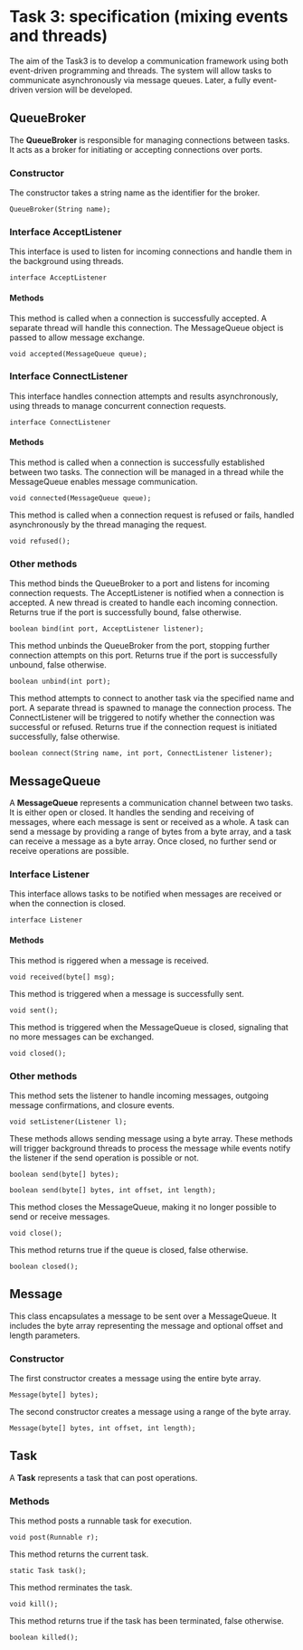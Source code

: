 # Task 3: specification (mixing events and threads)

The aim of the Task3 is to develop a communication framework using both event-driven programming and threads. The system will allow tasks to communicate asynchronously via message queues. Later, a fully event-driven version will be developed.

## QueueBroker

The **QueueBroker** is responsible for managing connections between tasks. It acts as a broker for initiating or accepting connections over ports.

### Constructor

The constructor takes a string name as the identifier for the broker.

```
QueueBroker(String name);
```

### Interface AcceptListener

This interface is used to listen for incoming connections and handle them in the background using threads.

```
interface AcceptListener
```
#### Methods
This method is called when a connection is successfully accepted. A separate thread will handle this connection.
The MessageQueue object is passed to allow message exchange.

```
void accepted(MessageQueue queue);
```

### Interface ConnectListener

This interface handles connection attempts and results asynchronously, using threads to manage concurrent connection requests.

```
interface ConnectListener
```

#### Methods

This method is called when a connection is successfully established between two tasks. The connection will be managed in a thread while the MessageQueue enables message communication.
```
void connected(MessageQueue queue);
```

This method is called when a connection request is refused or fails, handled asynchronously by the thread managing the request.
```
void refused();
```

### Other methods

This method binds the QueueBroker to a port and listens for incoming connection requests. The AcceptListener is notified when a connection is accepted. A new thread is created to handle each incoming connection.
Returns true if the port is successfully bound, false otherwise.

```
boolean bind(int port, AcceptListener listener);
```

This method unbinds the QueueBroker from the port, stopping further connection attempts on this port.
Returns true if the port is successfully unbound, false otherwise.

```
boolean unbind(int port);
```

This method attempts to connect to another task via the specified name and port. A separate thread is spawned to manage the connection process. The ConnectListener will be triggered to notify whether the connection was successful or refused.
Returns true if the connection request is initiated successfully, false otherwise.
```
boolean connect(String name, int port, ConnectListener listener);
```

## MessageQueue

A **MessageQueue** represents a communication channel between two tasks. It is either open or closed. It handles the sending and receiving of messages, where each message is sent or received as a whole. A task can send a message by providing a range of bytes from a byte array, and a task can receive a message as a byte array. Once closed, no further send or receive operations are possible.

### Interface Listener

This interface allows tasks to be notified when messages are received or when the connection is closed.

```
interface Listener
```

#### Methods

This method is riggered when a message is received.

```
void received(byte[] msg);
```

This method is triggered when a message is successfully sent.
```
void sent();
```

This method is triggered when the MessageQueue is closed, signaling that no more messages can be exchanged.
```
void closed();
```

### Other methods

This method sets the listener to handle incoming messages, outgoing message confirmations, and closure events.

```
void setListener(Listener l);
```

These methods allows sending message using a byte array. These methods will trigger background threads to process the message while events notify the listener if the send operation is possible or not.
```
boolean send(byte[] bytes);
```
```
boolean send(byte[] bytes, int offset, int length);
```
This method closes the MessageQueue, making it no longer possible to send or receive messages.
```
void close();
```
This method returns true if the queue is closed, false otherwise.
```
boolean closed();
```

## Message

This class encapsulates a message to be sent over a MessageQueue. It includes the byte array representing the message and optional offset and length parameters.

### Constructor

The first constructor creates a message using the entire byte array.

```
Message(byte[] bytes);
```

The second constructor creates a message using a range of the byte array.

```
Message(byte[] bytes, int offset, int length);
```

## Task

A **Task** represents a task that can post operations.

### Methods

This method posts a runnable task for execution.
```
void post(Runnable r);
```

This method returns the current task.
```
static Task task();
```

This method rerminates the task.
```
void kill();
```

This method returns true if the task has been terminated, false otherwise.
```
boolean killed();
```











